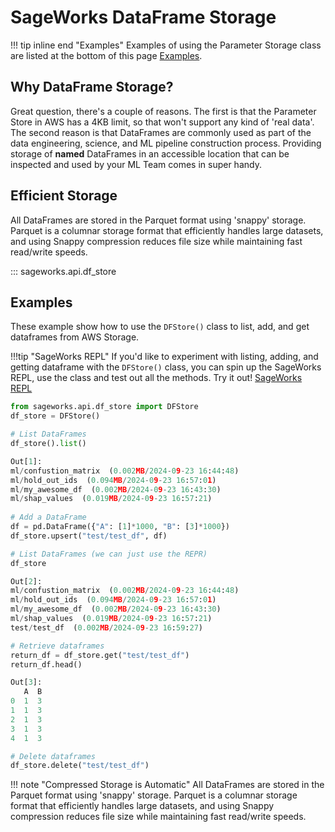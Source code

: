 # SageWorks DataFrame Storage

!!! tip inline end "Examples"
    Examples of using the Parameter Storage class are listed at the bottom of this page [Examples](#examples).
    
## Why DataFrame Storage?
Great question, there's a couple of reasons. The first is that the Parameter Store in AWS has a 4KB limit, so that won't support any kind of 'real data'. The second reason is that DataFrames are commonly used as part of the data engineering, science, and ML pipeline construction process. Providing storage of **named** DataFrames in an accessible location that can be inspected and used by your ML Team comes in super handy.

## Efficient Storage
All DataFrames are stored in the Parquet format using 'snappy' storage. Parquet is a columnar storage format that efficiently handles large datasets, and using Snappy compression reduces file size while maintaining fast read/write speeds.
    
::: sageworks.api.df_store


## Examples
These example show how to use the `DFStore()` class to list, add, and get dataframes from AWS Storage.

!!!tip "SageWorks REPL"
    If you'd like to experiment with listing, adding, and getting dataframe with the `DFStore()` class, you can spin up the SageWorks REPL, use the class and test out all the methods. Try it out! [SageWorks REPL](../repl/index.md)

```py title="Using DataFrame Store"
from sageworks.api.df_store import DFStore
df_store = DFStore()

# List DataFrames
df_store().list()

Out[1]:
ml/confustion_matrix  (0.002MB/2024-09-23 16:44:48)
ml/hold_out_ids  (0.094MB/2024-09-23 16:57:01)
ml/my_awesome_df  (0.002MB/2024-09-23 16:43:30)
ml/shap_values  (0.019MB/2024-09-23 16:57:21)
 
# Add a DataFrame
df = pd.DataFrame({"A": [1]*1000, "B": [3]*1000})
df_store.upsert("test/test_df", df)

# List DataFrames (we can just use the REPR)
df_store

Out[2]:
ml/confustion_matrix  (0.002MB/2024-09-23 16:44:48)
ml/hold_out_ids  (0.094MB/2024-09-23 16:57:01)
ml/my_awesome_df  (0.002MB/2024-09-23 16:43:30)
ml/shap_values  (0.019MB/2024-09-23 16:57:21)
test/test_df  (0.002MB/2024-09-23 16:59:27)

# Retrieve dataframes
return_df = df_store.get("test/test_df")
return_df.head()

Out[3]:
   A  B
0  1  3
1  1  3
2  1  3
3  1  3
4  1  3

# Delete dataframes
df_store.delete("test/test_df")
```

!!! note "Compressed Storage is Automatic"
    All DataFrames are stored in the Parquet format using 'snappy' storage. Parquet is a columnar storage format that efficiently handles large datasets, and using Snappy compression reduces file size while maintaining fast read/write speeds.